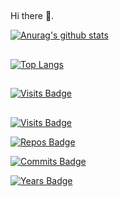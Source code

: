 ##
Hi there 👋.




[![Anurag's github stats](https://github-readme-stats.vercel.app/api?username=NaimSantos&theme=cobalt)](https://github.com/anuraghazra/github-readme-stats)


##

[![Top Langs](https://github-readme-stats.vercel.app/api/top-langs/?username=NaimSantos&theme=cobalt)](https://github.com/anuraghazra/github-readme-stats)


##
[![Visits Badge](https://badges.pufler.dev/visits/NaimSantos/NaimSantos)](https://badges.pufler.dev)

##
[![Visits Badge](https://badges.pufler.dev/visits/NaimSantos/NaimSantos)](https://badges.pufler.dev)

[![Repos Badge](https://badges.pufler.dev/repos/NaimSantos)](https://badges.pufler.dev)

[![Commits Badge](https://badges.pufler.dev/commits/monthly/NaimSantos)](https://badges.pufler.dev)

[![Years Badge](https://badges.pufler.dev/years/NaimSantos)](https://badges.pufler.dev)



